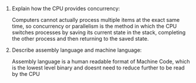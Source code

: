 <!-- Answers to the Short Answer Essay Questions go here -->

1. Explain how the CPU provides concurrency:

   Computers cannot actually process multiple items at the exact same time, so concurrency or parallelism is the method in which the CPU switches processes by saving its current state in the stack, completing the other process and then returning to the saved state.

2. Describe assembly language and machine language:
   
   Assembly language is a human readable format of Machine Code, which is the lowest level binary and doesnt need to reduce further to be read by the CPU

